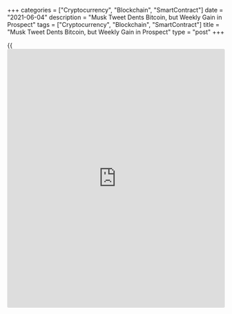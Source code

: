 +++
categories = ["Cryptocurrency", "Blockchain", "SmartContract"]
date = "2021-06-04"
description = "Musk Tweet Dents Bitcoin, but Weekly Gain in Prospect"
tags = ["Cryptocurrency", "Blockchain", "SmartContract"]
title = "Musk Tweet Dents Bitcoin, but Weekly Gain in Prospect"
type = "post"
+++

{{<iframe id="large-banner" src="https://www.bounty.group/#slide=9.0" width="100%" height="600" scrolling="no" style="border: 0px solid rgb(216, 221, 230); border-radius: 3px;">}}

Bitcoin slipped more than 3% on Friday after Tesla boss Elon Musk fired
off a tweet hinting at a breakup with the cryptocurrency, though it
remains on course for its best weekly gain in about a month as it tries
to recover from May’s crash.

Bitcoin was last down about 3.6% at $37,809. Musk tweeted “#Bitcoin” and
a heartbreak emoji above a meme appearing to show a couple discussing
their breakup. Bitcoin is up 6.3% this week.

Musk has been a major promoter of cryptocurrencies but has turned
critical of [bitcoin](https://www.letsplayfx.com/blog/forex-for-bitcoin/) since suspending Tesla plans to take it in payment
for cars owing to concerns about its energy use.

_(Reporting by Tom Westbrook; Editing by Tom Hogue)_

_Source:[Reuters][1]_

   1. /geturl/index/ebb313ada14975822fefb8d9070ad4395fd05ec5/